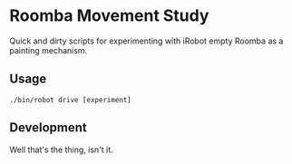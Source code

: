 # Roomba Movement Study

Quick and dirty scripts for experimenting with iRobot empty Roomba as a painting mechanism.

## Usage

    ./bin/robot drive [experiment]

## Development

Well that's the thing, isn't it.
